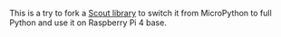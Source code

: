 This is a try to fork a [Scout library](https://github.com/TimHanewich/scout) to switch it from MicroPython to full Python and use it on Raspberry Pi 4 base.